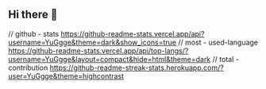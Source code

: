 ## Hi there 👋

<!--
**YuGgge/YuGgge** is a ✨ _special_ ✨ repository because its `README.md` (this file) appears on your GitHub profile.

Here are some ideas to get you started:

- 🔭 I’m currently working on ...
- 🌱 I’m currently learning ...
- 👯 I’m looking to collaborate on ...
- 🤔 I’m looking for help with ...
- 💬 Ask me about ...
- 📫 How to reach me: ...
- 😄 Pronouns: ...
- ⚡ Fun fact: ...
-->


// github - stats
https://github-readme-stats.vercel.app/api?username=YuGgge&theme=dark&show_icons=true
// most - used-language
https://github-readme-stats.vercel.app/api/top-langs/?username=YuGgge&layout=compact&hide=html&theme=dark
// total - contribution
https://github-readme-streak-stats.herokuapp.com/?user=YuGgge&theme=highcontrast

